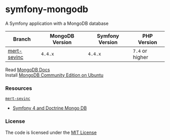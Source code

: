# symfony-mongodb
A Symfony application with a MongoDB database

| Branch                     | MongoDB Version | Symfony Version | PHP Version     |
|----------------------------|-----------------|-----------------|-----------------|
| [mert-sevinc][mert-sevinc] | `4.4.x`         | `4.4.x`         | `7.4` or higher |


Read [MongoDB Docs](https://www.mongodb.com/docs/)  
Install [MongoDB Community Edition on Ubuntu](https://www.mongodb.com/docs/v4.4/tutorial/install-mongodb-on-ubuntu/)

### Resources  
[`mert-sevinc`][mert-sevinc]  
- [Symfony 4 and Doctrine Mongo DB](https://medium.com/@ahmetmertsevinc/symfony-4-and-doctrine-mongo-db-c9ac0f02f742)


### License
The code is licensed under the [MIT License][license]


[mert-sevinc]: https://github.com/habibun/symfony-mongodb/tree/mert-sevinc
[license]: https://github.com/habibun/symfony-mongodb/blob/main/LICENSE
